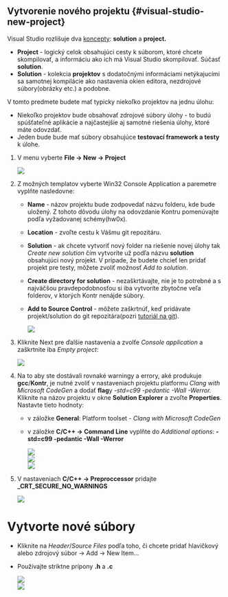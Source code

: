 ## Vytvorenie nového projektu {#visual-studio-new-project}

Visual Studio rozlišuje dva [koncepty](https://msdn.microsoft.com/en-us/library/b142f8e7.aspx): **solution** a **project.**

* **Project** - logický celok obsahujúci cesty k súborom, ktoré chcete skompilovať, a informáciu ako ich má Visual Studio skompilovať. Súčasť **solution**.
* **Solution** - kolekcia **projektov** s dodatočnými informáciami netýkajucími sa samotnej kompilácie ako nastavenia okien editora, nezdrojové súbory\(obrázky etc.\) a podobne.

V tomto predmete budete mať typicky niekoľko projektov na jednu úlohu:

* Niekoľko projektov bude obsahovať zdrojové súbory úlohy - to budú spúšťateľné aplikácie a najčastejšie aj samotné riešenia úlohy, ktoré máte odovzdať.
* Jeden bude bude mať súbory obsahujúce **testovací framework a testy** k úlohe.


1. V menu vyberte **File → New → Project**

   ![](/visual-studio-2015/images/project_create_1.png)

2. Z možných templatov vyberte Win32 Console Application a paremetre vyplňte nasledovne:

   * **Name** - názov projektu bude zodpovedať názvu folderu, kde bude uložený. Z tohoto dôvodu úlohy na odovzdanie Kontru pomenúvajte podľa vyžadovanej schémy\(hw0x\).
   * **Location** - zvoľte cestu k Vášmu git repozitáru.
   * **Solution** - ak chcete vytvoriť nový folder na riešenie novej úlohy tak _Create new solution_ čím vytvoríte už podľa názvu **solution** obsahujúci nový projekt. V prípade, že budete chcieť len pridať projekt pre testy, môžete zvoliť možnosť _Add to solution_.
   * **Create directory for solution** - nezaškrtávajte, nie je to potrebné a s najväčšou pravdepodobnosťou si iba vytvoríte zbytočne veľa folderov, v ktorých Kontr nenájde súbory.
   * **Add to Source Control** - môžete zaškrtnúť, keď pridávate projekt/solution do git repozitára\(pozri [tutoriál na git](../git/README.md)\).

     ![](/visual-studio-2015/images/project_create_2.png)

3. Kliknite Next pre ďalšie nastavenia a zvolťe _Console application_ a zaškrtnite iba _Empty project_:

   ![](/visual-studio-2015/images/project_create_5.png)

4. Na to aby ste dostávali rovnaké warningy a errory, aké produkuje **gcc**/**Kontr**, je nutné zvoliť v nastaveniach projektu platformu _Clang with Microsoft CodeGen_ a dodať **flag**y _-std=c99 -pedantic -Wall -Werror._  
   Kliknite na názov projektu v okne **Solution Explorer** a zvoľte **Properties**. Nastavte tieto hodnoty:

   * v záložke **General**: Platform toolset - _Clang with Microsoft CodeGen_ 
   * v záložke **C/C++ → Command Line** vyplňte do _Additional options_: **-std=c99 -pedantic -Wall -Werror**

     ![](/visual-studio-2015/images/project_options_1.png)  
     ![](/visual-studio-2015/images/project_options_2.png)  
     ![](/visual-studio-2015/images/project_options_3.png)

5. V nastaveniach **C/C++ -> Preproccessor** pridajte **_CRT_SECURE_NO_WARNINGS**

   ![](/images/visual-studio-2015/prep.png)

# Vytvorte nové súbory

   * Kliknite na _Header_/_Source_ _Files_ podľa toho, či chcete pridať hlavičkový alebo zdrojový súbor → Add → New Item…
   * Používajte striktne prípony **.h** a **.c**

     ![](/visual-studio-2015/images/new_item_1.png)  
     ![](/visual-studio-2015/images/new_item_2.png)



